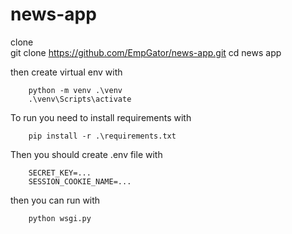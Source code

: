 # news-app
clone  
    git clone https://github.com/EmpGator/news-app.git
    cd news app

then create virtual env with 
```
    python -m venv .\venv
    .\venv\Scripts\activate
```
To run you need to install requirements with
```
    pip install -r .\requirements.txt
```
Then you should create .env file with
```
    SECRET_KEY=...
    SESSION_COOKIE_NAME=...
```
then you can run with 
```
    python wsgi.py
```
